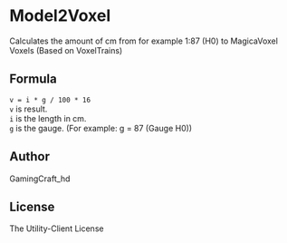 # Model2Voxel
Calculates the amount of cm from for example 1:87 (H0) to MagicaVoxel Voxels (Based on VoxelTrains)

## Formula
`v = i * g / 100 * 16`<br>
`v` is result.<br>
`i` is the length in cm.<br>
`g` is the gauge. (For example: g = 87 (Gauge H0))

## Author
GamingCraft_hd

## License
The Utility-Client License
